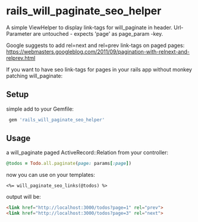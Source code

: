 # rails_will_paginate_seo_helper
A simple ViewHelper to display link-tags for will_paginate in header.
Url-Parameter are untouched - expects 'page' as page_param -key.

Google suggests to add rel=next and rel=prev link-tags on paged pages: https://webmasters.googleblog.com/2011/09/pagination-with-relnext-and-relprev.html

If you want to have seo link-tags for pages in your rails app without monkey patching will_paginate:

## Setup
simple add to your Gemfile:

```ruby
 gem 'rails_will_paginate_seo_helper'
```
## Usage

 a will_paginate paged ActiveRecord::Relation
 from your controller:
 
 ```ruby
 @todos = Todo.all.paginate(page: params[:page])
 ```
 
 now you can use on your templates:
 ```erb
 <%= will_paginate_seo_links(@todos) %>
```

output will be:
```html
<link href="http://localhost:3000/todos?page=1" rel="prev">
<link href="http://localhost:3000/todos?page=3" rel="next">
```
